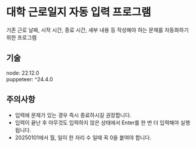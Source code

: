 # 대학 근로일지 자동 입력 프로그램

기존 근로 날짜, 시작 시간, 종료 시간, 세부 내용 등 작성해야 하는 문제를 자동화하기 위한 프로그램

## 기술

node: 22.12.0  
puppeteer: ^24.4.0

## 주의사항

- 입력에 문제가 있는 경우 즉시 종료하시길 권장합니다.
- 입력이 끝난 후 아무것도 입력하지 않은 상태에서 Enter를 한 번 더 입력해야 실행됩니다.
- 20250101에서 월, 일이 한 자리 수 일때 꼭 0을 붙여야 합니다.
